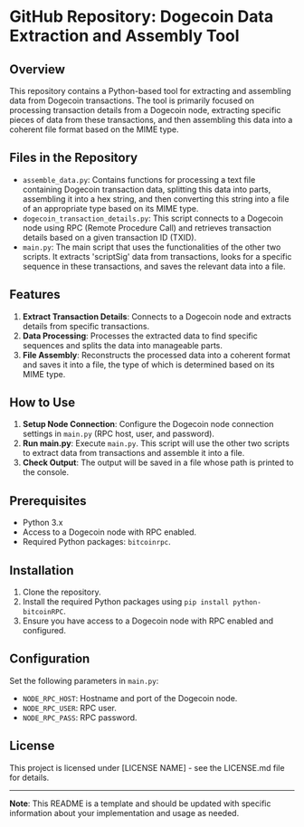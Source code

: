 
# GitHub Repository: Dogecoin Data Extraction and Assembly Tool

## Overview
This repository contains a Python-based tool for extracting and assembling data from Dogecoin transactions. The tool is primarily focused on processing transaction details from a Dogecoin node, extracting specific pieces of data from these transactions, and then assembling this data into a coherent file format based on the MIME type.

## Files in the Repository

- `assemble_data.py`: Contains functions for processing a text file containing Dogecoin transaction data, splitting this data into parts, assembling it into a hex string, and then converting this string into a file of an appropriate type based on its MIME type.
- `dogecoin_transaction_details.py`: This script connects to a Dogecoin node using RPC (Remote Procedure Call) and retrieves transaction details based on a given transaction ID (TXID).
- `main.py`: The main script that uses the functionalities of the other two scripts. It extracts 'scriptSig' data from transactions, looks for a specific sequence in these transactions, and saves the relevant data into a file.

## Features

1. **Extract Transaction Details**: Connects to a Dogecoin node and extracts details from specific transactions.
2. **Data Processing**: Processes the extracted data to find specific sequences and splits the data into manageable parts.
3. **File Assembly**: Reconstructs the processed data into a coherent format and saves it into a file, the type of which is determined based on its MIME type.

## How to Use

1. **Setup Node Connection**: Configure the Dogecoin node connection settings in `main.py` (RPC host, user, and password).
2. **Run main.py**: Execute `main.py`. This script will use the other two scripts to extract data from transactions and assemble it into a file.
3. **Check Output**: The output will be saved in a file whose path is printed to the console.

## Prerequisites

- Python 3.x
- Access to a Dogecoin node with RPC enabled.
- Required Python packages: `bitcoinrpc`.

## Installation

1. Clone the repository.
2. Install the required Python packages using `pip install python-bitcoinRPC`.
3. Ensure you have access to a Dogecoin node with RPC enabled and configured.

## Configuration

Set the following parameters in `main.py`:

- `NODE_RPC_HOST`: Hostname and port of the Dogecoin node.
- `NODE_RPC_USER`: RPC user.
- `NODE_RPC_PASS`: RPC password.

## License

This project is licensed under [LICENSE NAME] - see the LICENSE.md file for details.

---

**Note**: This README is a template and should be updated with specific information about your implementation and usage as needed.

